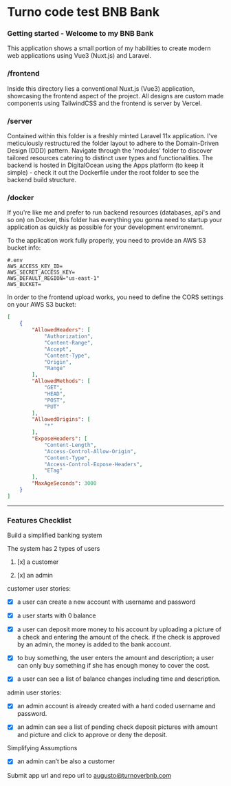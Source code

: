# Turno code test BNB  Bank

### Getting started - Welcome to my BNB Bank

This application shows a small portion of my habilities to create modern web applications using Vue3 (Nuxt.js) and Laravel.

### /frontend
Inside this directory lies a conventional Nuxt.js (Vue3) application, showcasing the frontend aspect of the project. All designs are custom made components using TailwindCSS and the frontend is server by Vercel.

### /server
Contained within this folder is a freshly minted Laravel 11x application. I've meticulously restructured the folder layout to adhere to the Domain-Driven Design (DDD) pattern. Navigate through the 'modules' folder to discover tailored resources catering to distinct user types and functionalities. The backend is hosted in DigitalOcean using the Apps platform (to keep it simple) - check it out the Dockerfile under the root folder to see the backend build structure.

### /docker
If you're like me and prefer to run backend resources (databases, api's and so on) on Docker, this folder has everything you gonna need to startup your application as quickly as possible for your development environemnt.

To the application work fully properly, you need to provide an AWS S3 bucket info:

``` SHELL
#.env
AWS_ACCESS_KEY_ID=
AWS_SECRET_ACCESS_KEY=
AWS_DEFAULT_REGION="us-east-1"
AWS_BUCKET=
```

In order to the frontend upload works, you need to define the CORS settings on your AWS S3 bucket:

```json
[
    {
        "AllowedHeaders": [
            "Authorization",
            "Content-Range",
            "Accept",
            "Content-Type",
            "Origin",
            "Range"
        ],
        "AllowedMethods": [
            "GET",
            "HEAD",
            "POST",
            "PUT"
        ],
        "AllowedOrigins": [
            "*"
        ],
        "ExposeHeaders": [
            "Content-Length",
            "Access-Control-Allow-Origin",
            "Content-Type",
            "Access-Control-Expose-Headers",
            "ETag"
        ],
        "MaxAgeSeconds": 3000
    }
]
```

***

### Features Checklist

Build a simplified banking system

The system has 2 types of users

1. [x] a customer

2. [x] an admin


customer user stories: 

- [x] a user can create a new account with username and password

- [x] a user starts with 0 balance

- [x] a user can deposit more money to his account by uploading a picture of a check and entering the amount of the check. if the check is approved by an admin, the money is added to the bank account.

- [x] to buy something, the user enters the amount and description; a user can only buy something if she has enough money to cover the cost.

- [x] a user can see a list of balance changes including time and description.


admin user stories:

- [x] an admin account is already created with a hard coded username and password.

- [x] an admin can see a list of pending check deposit pictures with amount and picture and click to approve or deny the deposit.

Simplifying Assumptions 

* [x] an admin can’t be also a customer

Submit app url and repo url to augusto@turnoverbnb.com